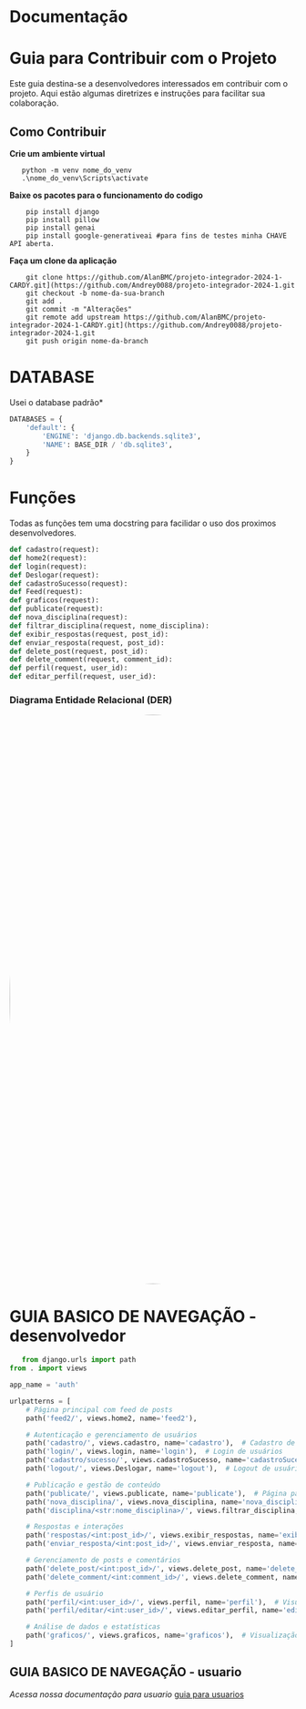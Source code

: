 # Documentação

# Guia para Contribuir com o Projeto
Este guia destina-se a desenvolvedores interessados em contribuir com o projeto. Aqui estão algumas diretrizes e instruções para facilitar sua colaboração.

## Como Contribuir

**Crie um ambiente virtual**

 ```shell
    python -m venv nome_do_venv
    .\nome_do_venv\Scripts\activate
```
**Baixe os pacotes para o funcionamento do codigo**
```shell
    pip install django
    pip install pillow
    pip install genai
    pip install google-generativeai #para fins de testes minha CHAVE API aberta.
```

**Faça um clone da aplicação**

```shell
    git clone https://github.com/AlanBMC/projeto-integrador-2024-1-CARDY.git](https://github.com/Andrey0088/projeto-integrador-2024-1.git
    git checkout -b nome-da-sua-branch
    git add .
    git commit -m "Alterações"
    git remote add upstream https://github.com/AlanBMC/projeto-integrador-2024-1-CARDY.git](https://github.com/Andrey0088/projeto-integrador-2024-1.git
    git push origin nome-da-branch
 ```
# DATABASE

Usei o database padrão*

```python
DATABASES = {
    'default': {
        'ENGINE': 'django.db.backends.sqlite3',
        'NAME': BASE_DIR / 'db.sqlite3',
    }
}
```

# Funções
 Todas as funções tem uma docstring para facilidar o uso dos proximos desenvolvedores.
```python
def cadastro(request):
def home2(request):
def login(request):
def Deslogar(request):
def cadastroSucesso(request):
def Feed(request):
def graficos(request):
def publicate(request):
def nova_disciplina(request):
def filtrar_disciplina(request, nome_disciplina):
def exibir_respostas(request, post_id):
def enviar_resposta(request, post_id):
def delete_post(request, post_id):
def delete_comment(request, comment_id):
def perfil(request, user_id):
def editar_perfil(request, user_id):
```

<h3>Diagrama Entidade Relacional (DER)</h3>
<img src="DER.jpg" width="1000px" style="border-radius: 50%;">

# GUIA BASICO DE NAVEGAÇÃO - desenvolvedor
```python
   from django.urls import path
from . import views

app_name = 'auth'

urlpatterns = [
    # Página principal com feed de posts
    path('feed2/', views.home2, name='feed2'),

    # Autenticação e gerenciamento de usuários
    path('cadastro/', views.cadastro, name='cadastro'),  # Cadastro de novos usuários
    path('login/', views.login, name='login'),  # Login de usuários
    path('cadastro/sucesso/', views.cadastroSucesso, name='cadastroSucesso'),  # Página de sucesso no cadastro
    path('logout/', views.Deslogar, name='logout'),  # Logout de usuários

    # Publicação e gestão de conteúdo
    path('publicate/', views.publicate, name='publicate'),  # Página para publicação de novos posts
    path('nova_disciplina/', views.nova_disciplina, name='nova_disciplina'),  # Adição de novas disciplinas
    path('disciplina/<str:nome_disciplina>/', views.filtrar_disciplina, name='filtrar_disciplina'),  # Filtro de posts por disciplina

    # Respostas e interações
    path('respostas/<int:post_id>/', views.exibir_respostas, name='exibir_respostas'),  # Visualização de respostas de um post
    path('enviar_resposta/<int:post_id>/', views.enviar_resposta, name='enviar_resposta'),  # Envio de respostas para um post

    # Gerenciamento de posts e comentários
    path('delete_post/<int:post_id>/', views.delete_post, name='delete_post'),  # Deleção de um post
    path('delete_comment/<int:comment_id>/', views.delete_comment, name='delete_comment'),  # Deleção de um comentário

    # Perfis de usuário
    path('perfil/<int:user_id>/', views.perfil, name='perfil'),  # Visualização de perfil de usuário
    path('perfil/editar/<int:user_id>/', views.editar_perfil, name='editar_perfil'),  # Edição de perfil de usuário

    # Análise de dados e estatísticas
    path('graficos/', views.graficos, name='graficos'),  # Visualização de gráficos estatísticos
]
```

## GUIA BASICO DE NAVEGAÇÃO - usuario
*Acessa nossa documentação para usuario* [guia para usuarios](MANUAL.md)
